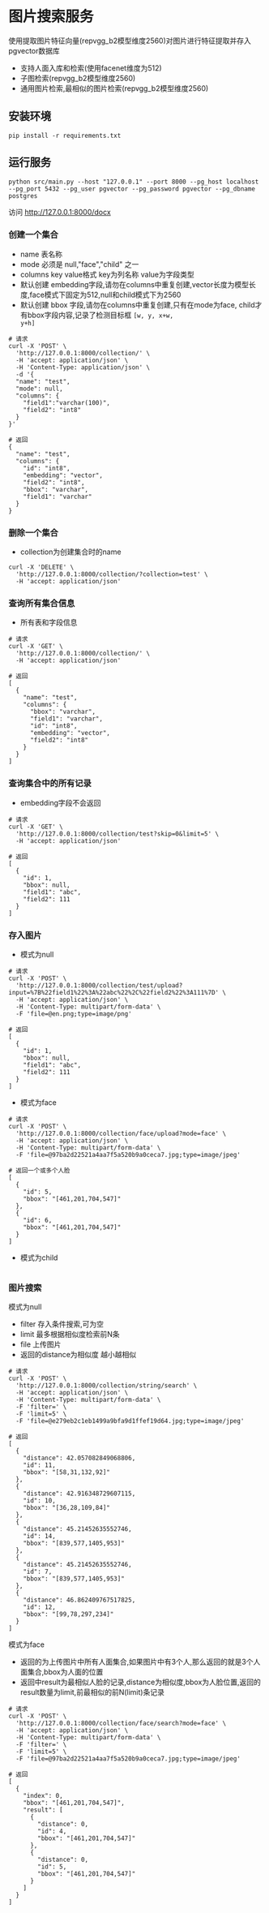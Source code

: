 # 图片搜索服务

使用提取图片特征向量(repvgg_b2模型维度2560)对图片进行特征提取并存入pgvector数据库
- 支持人面入库和检索(使用facenet维度为512)
- 子图检索(repvgg_b2模型维度2560)
- 通用图片检索,最相似的图片检索(repvgg_b2模型维度2560)

## 安装环境
```
pip install -r requirements.txt

```
## 运行服务
```
python src/main.py --host "127.0.0.1" --port 8000 --pg_host localhost --pg_port 5432 --pg_user pgvector --pg_password pgvector --pg_dbname postgres
```

访问 http://127.0.0.1:8000/docx

### 创建一个集合
- name 表名称
- mode 必须是 null,"face","child" 之一
- columns key value格式 key为列名称 value为字段类型
- 默认创建 embedding字段,请勿在columns中重复创建,vector长度为模型长度,face模式下固定为512,null和child模式下为2560
- 默认创建 bbox 字段,请勿在columns中重复创建,只有在mode为face, child才有bbox字段内容,记录了检测目标框 <code>[w, y, x+w, y+h]</code>
  
```
# 请求
curl -X 'POST' \
  'http://127.0.0.1:8000/collection/' \
  -H 'accept: application/json' \
  -H 'Content-Type: application/json' \
  -d '{
  "name": "test",
  "mode": null,
  "columns": {
    "field1":"varchar(100)",
    "field2": "int8"
  }
}'

# 返回
{
  "name": "test",
  "columns": {
    "id": "int8",
    "embedding": "vector",
    "field2": "int8",
    "bbox": "varchar",
    "field1": "varchar"
  }
}
```

### 删除一个集合
- collection为创建集合时的name

```
curl -X 'DELETE' \
  'http://127.0.0.1:8000/collection/?collection=test' \
  -H 'accept: application/json'
```

### 查询所有集合信息
- 所有表和字段信息
```
# 请求
curl -X 'GET' \
  'http://127.0.0.1:8000/collection/' \
  -H 'accept: application/json'

# 返回
[
  {
    "name": "test",
    "columns": {
      "bbox": "varchar",
      "field1": "varchar",
      "id": "int8",
      "embedding": "vector",
      "field2": "int8"
    }
  }
]
```

### 查询集合中的所有记录
- embedding字段不会返回
```
# 请求
curl -X 'GET' \
  'http://127.0.0.1:8000/collection/test?skip=0&limit=5' \
  -H 'accept: application/json'

# 返回
[
  {
    "id": 1,
    "bbox": null,
    "field1": "abc",
    "field2": 111
  }
]
```



### 存入图片
- 模式为null
```
# 请求
curl -X 'POST' \
  'http://127.0.0.1:8000/collection/test/upload?input=%7B%22field1%22%3A%22abc%22%2C%22field2%22%3A111%7D' \
  -H 'accept: application/json' \
  -H 'Content-Type: multipart/form-data' \
  -F 'file=@en.png;type=image/png'

# 返回
[
  {
    "id": 1,
    "bbox": null,
    "field1": "abc",
    "field2": 111
  }
]
```
- 模式为face
```
# 请求
curl -X 'POST' \
  'http://127.0.0.1:8000/collection/face/upload?mode=face' \
  -H 'accept: application/json' \
  -H 'Content-Type: multipart/form-data' \
  -F 'file=@97ba2d22521a4aa7f5a520b9a0ceca7.jpg;type=image/jpeg'

# 返回一个或多个人脸
[
  {
    "id": 5,
    "bbox": "[461,201,704,547]"
  },
  {
    "id": 6,
    "bbox": "[461,201,704,547]"
  }
]

```
- 模式为child
```
```


### 图片搜索
模式为null
- filter 存入条件搜索,可为空
- limit 最多根据相似度检索前N条
- file 上传图片
- 返回的distance为相似度 越小越相似
```
# 请求
curl -X 'POST' \
  'http://127.0.0.1:8000/collection/string/search' \
  -H 'accept: application/json' \
  -H 'Content-Type: multipart/form-data' \
  -F 'filter=' \
  -F 'limit=5' \
  -F 'file=@e279eb2c1eb1499a9bfa9d1ffef19d64.jpg;type=image/jpeg'

# 返回
[
  {
    "distance": 42.057082849068806,
    "id": 11,
    "bbox": "[58,31,132,92]"
  },
  {
    "distance": 42.916348729607115,
    "id": 10,
    "bbox": "[36,28,109,84]"
  },
  {
    "distance": 45.21452635552746,
    "id": 14,
    "bbox": "[839,577,1405,953]"
  },
  {
    "distance": 45.21452635552746,
    "id": 7,
    "bbox": "[839,577,1405,953]"
  },
  {
    "distance": 46.862409767517825,
    "id": 12,
    "bbox": "[99,78,297,234]"
  }
]
```
模式为face
- 返回的为上传图片中所有人面集合,如果图片中有3个人,那么返回的就是3个人面集合,bbox为人面的位置
- 返回中result为最相似人脸的记录,distance为相似度,bbox为人脸位置,返回的result数量为limit,前最相似的前N(limit)条记录
```
# 请求
curl -X 'POST' \
  'http://127.0.0.1:8000/collection/face/search?mode=face' \
  -H 'accept: application/json' \
  -H 'Content-Type: multipart/form-data' \
  -F 'filter=' \
  -F 'limit=5' \
  -F 'file=@97ba2d22521a4aa7f5a520b9a0ceca7.jpg;type=image/jpeg'

# 返回
[
  {
    "index": 0,
    "bbox": "[461,201,704,547]",
    "result": [
      {
        "distance": 0,
        "id": 4,
        "bbox": "[461,201,704,547]"
      },
      {
        "distance": 0,
        "id": 5,
        "bbox": "[461,201,704,547]"
      }
    ]
  }
]
```


